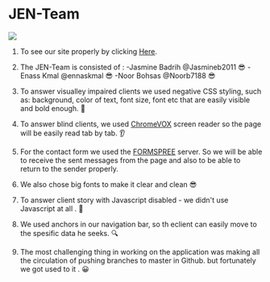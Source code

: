 # JEN-Team
![](https://encrypted-tbn0.gstatic.com/images?q=tbn:ANd9GcT5FTpNyMq2dQSQdkYO0S3yDK7DdG2Hrpr2DqIG1XxwgSNCTOmM)

1. To see our site properly by clicking [Here](https://lotus-1.github.io/JEN-Team/).
2. The JEN-Team is consisted of :
-Jasmine Badrih @Jasmineb2011 :sunglasses:
-Enass Kmal @ennaskmal   :sunglasses:
-Noor Bohsas @Noorb7188  :sunglasses:

3. To answer visualley impaired clients we used negative CSS styling,
such as: background, color of text, font size, font etc that are easily visible and bold enough. :eyes:

4. To answer blind clients, we used [ChromeVOX](https://chrome.google.com/webstore/detail/chromevox/kgejglhpjiefppelpmljglcjbhoiplfn?hl=en) screen reader so the page will be easily read tab by tab. :ear:

6. For the contact form we used the [FORMSPREE](https://formspree.io/) server. So we will be able to receive the sent messages from the page and also to be able to return to the sender properly.

7. We also chose big fonts to make it clear and clean  :sunglasses:

8. To answer client story with Javascript disabled - we didn't use Javascript at all . 🙅

9. We used anchors in our navigation bar, so th eclient can easily move to the spesific data he seeks. 🔍

10. The most challenging thing in  working on the application was making all the circulation of pushing branches to master in Github. but fortunately we got used to it . :grinning: 
